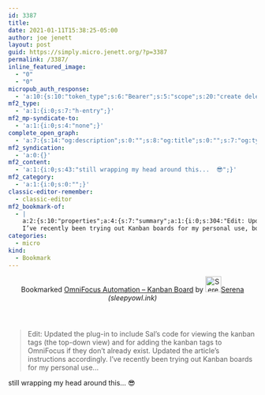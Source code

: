 ```yaml
---
id: 3387
title: 
date: 2021-01-11T15:38:25-05:00
author: joe jenett
layout: post
guid: https://simply.micro.jenett.org/?p=3387
permalink: /3387/
inline_featured_image:
  - "0"
  - "0"
micropub_auth_response:
  - 'a:10:{s:10:"token_type";s:6:"Bearer";s:5:"scope";s:20:"create delete update";s:2:"me";s:32:"https://simply.micro.jenett.org/";s:9:"issued_by";s:59:"https://simply.micro.jenett.org/wp-json/indieauth/1.0/token";s:9:"client_id";s:20:"https://omnibear.com";s:11:"client_name";s:8:"Omnibear";s:11:"client_icon";s:29:"https://omnibear.com/logo.svg";s:9:"issued_at";i:1605356673;s:4:"user";i:1;s:13:"last_accessed";i:1610397322;}'
mf2_type:
  - 'a:1:{i:0;s:7:"h-entry";}'
mf2_mp-syndicate-to:
  - 'a:1:{i:0;s:4:"none";}'
complete_open_graph:
  - 'a:7:{s:14:"og:description";s:0:"";s:8:"og:title";s:0:"";s:7:"og:type";s:0:"";s:12:"twitter:card";s:7:"summary";s:15:"twitter:creator";s:0:"";s:19:"twitter:description";s:0:"";s:8:"og:image";s:0:"";}'
mf2_syndication:
  - 'a:0:{}'
mf2_content:
  - 'a:1:{i:0;s:43:"still wrapping my head around this...  😎";}'
mf2_category:
  - 'a:1:{i:0;s:0:"";}'
classic-editor-remember:
  - classic-editor
mf2_bookmark-of:
  - |
    a:2:{s:10:"properties";a:4:{s:7:"summary";a:1:{i:0;s:304:"Edit: Updated the plug-in to include Sal’s code for viewing the kanban tags (the top-down view) and for adding the kanban tags to OmniFocus if they don’t already exist. Updated the article’s instructions accordingly.
    I’ve recently been trying out Kanban boards for my personal use, both at ho...";}s:4:"name";a:1:{i:0;s:37:"OmniFocus Automation – Kanban Board";}s:3:"url";a:1:{i:0;s:71:"https://www.sleepyowl.ink/2020/12/20/omnifocus-automation-kanban-board/";}s:6:"author";a:2:{s:4:"type";a:1:{i:0;s:6:"h-card";}s:10:"properties";a:3:{s:4:"name";a:1:{i:0;s:6:"Serena";}s:3:"url";a:1:{i:0;s:71:"https://www.sleepyowl.ink/2020/12/20/omnifocus-automation-kanban-board/";}s:5:"photo";a:1:{i:0;s:87:"https://secure.gravatar.com/avatar/ccea252557c4669702853676de4533da?s=125&d=default&r=g";}}}}s:4:"type";s:4:"cite";}
categories:
  - micro
kind:
  - Bookmark
---
```

<div class="entry-reaction"><section class="response u-bookmark-of h-cite"><header><span class="kind-display-text">Bookmarked</span> <a href="https://www.sleepyowl.ink/2020/12/20/omnifocus-automation-kanban-board/" class="p-name u-url">OmniFocus Automation – Kanban Board</a> by <a href="https://www.sleepyowl.ink/2020/12/20/omnifocus-automation-kanban-board/" class="h-card p-author"><img class="u-photo" src="https://secure.gravatar.com/avatar/ccea252557c4669702853676de4533da?s=125&amp;d=default&amp;r=g" alt="Serena" width="32" height="32">Serena</a> <em>(<span class="p-publication">sleepyowl.ink</span>)</em></header>
<blockquote class="e-summary">Edit: Updated the plug-in to include Sal’s code for viewing the kanban tags (the top-down view) and for adding the kanban tags to OmniFocus if they don’t already exist. Updated the article’s instructions accordingly.
I’ve recently been trying out Kanban boards for my personal use...</blockquote></section></div>
<div class="entry-content e-content" itemprop="description articleBody">
<p>still wrapping my head around this…  😎</p></div>